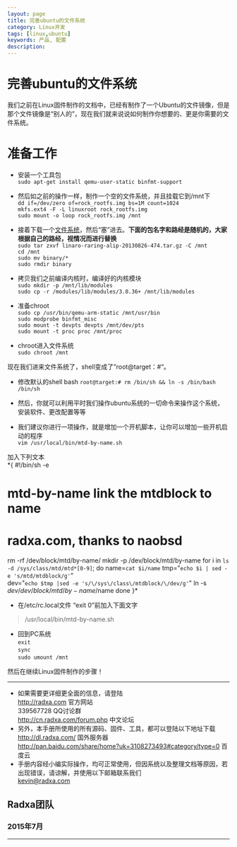 ```yaml
---
layout: page
title: 完善ubuntu的文件系统
category: Linux开发
tags: [linux,ubuntu]
keywords: 产品, 配置
description: 
---
```


# 完善ubuntu的文件系统

我们之前在Linux固件制作的文档中，已经有制作了一个Ubuntu的文件镜像，但是那个文件镜像是“别人的”，现在我们就来说说如何制作你想要的、更是你需要的文件系统。  

# 准备工作  

* 安装一个工具包  
	`sudo apt-get install qemu-user-static binfmt-support`  

* 然后如之前的操作一样，制作一个空的文件系统，并且挂载它到/mnt下  
	`dd if=/dev/zero of=rock_rootfs.img bs=1M count=1024`  
	`mkfs.ext4 -F -L linuxroot rock_rootfs.img `  
	`sudo mount -o loop rock_rootfs.img /mnt`  

* 接着下载一个[文件系统](https://releases.linaro.org)，然后“塞”进去。**下面的包名字和路经是随机的，大家根据自己的路经，视情况而进行替换**   
	`sudo tar zxvf linaro-raring-alip-20130826-474.tar.gz -C /mnt`  
	`cd /mnt`  
	`sudo mv binary/*`  
	`sudo rmdir binary`  

* 拷贝我们之前编译内核时，编译好的内核模块  
	`sudo mkdir -p /mnt/lib/modules`  
	`sudo cp -r /modules/lib/modules/3.0.36+ /mnt/lib/modules`  

* 准备chroot  
	`sudo cp /usr/bin/qemu-arm-static /mnt/usr/bin`  
	`sudo modprobe binfmt_misc`  
	`sudo mount -t devpts devpts /mnt/dev/pts`  
	`sudo mount -t proc proc /mnt/proc`  

* chroot进入文件系统  
	`sudo chroot /mnt`  

现在我们进来文件系统了，shell变成了”root@target：#“。  

* 修改默认的shell bash 
	`root@target:# rm /bin/sh && ln -s /bin/bash /bin/sh`  

* 然后，你就可以利用平时我们操作ubuntu系统的一切命令来操作这个系统，安装软件、更改配置等等   

* 我们建议你进行一项操作，就是增加一个开机脚本，让你可以增加一些开机启动的程序  
	`vim /usr/local/bin/mtd-by-name.sh`  

加入下列文本  
*{
   #!/bin/sh -e
   # mtd-by-name link the mtdblock to name
   # radxa.com, thanks to naobsd
   rm -rf /dev/block/mtd/by-name/
   mkdir -p /dev/block/mtd/by-name
   for i in `ls -d /sys/class/mtd/mtd*[0-9]`; do
       name=`cat $i/name`
       tmp="`echo $i | sed -e 's/mtd/mtdblock/g'`"	
       dev="`echo $tmp |sed -e 's/\/sys\/class\/mtdblock/\/dev/g'`"
       ln -s $dev /dev/block/mtd/by-name/$name
   done
}*  

* 在/etc/rc.local文件 “exit 0”前加入下面文字  
> /usr/local/bin/mtd-by-name.sh  

* 回到PC系统  
	`exit`  
	`sync`  
	`sudo umount /mnt`  

然后在继续Linux固件制作的步骤！  


--------------------------------------------------------------------
* 如果需要更详细更全面的信息，请登陆  
	http://radxa.com  						官方网站  
	339567728         						QQ讨论群  
	http://cn.radxa.com/forum.php					中文论坛  
* 另外，本手册所使用的所有源码、固件、工具，都可以登陆以下地址下载  
	http://dl.radxa.com/                             	      国外服务器  
	http://pan.baidu.com/share/home?uk=3108273493#category/type=0	 百度云  
* 手册内容经小编实际操作，均可正常使用，但因系统以及整理文档等原因，若出现错误，请谅解，并使用以下邮箱联系我们  
	kevin@radxa.com  

## Radxa团队  

### 2015年7月  
--------------------------------------------------------------------

